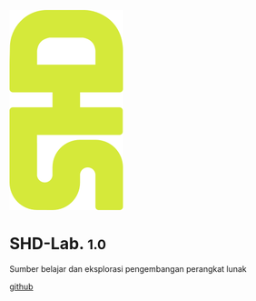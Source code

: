 ![shd_logo](assets/shd_text_logo.svg)

# SHD-Lab. <small>1.0</small>

Sumber belajar dan eksplorasi pengembangan perangkat lunak

[github](https://github.com/faridsurya/belajar)